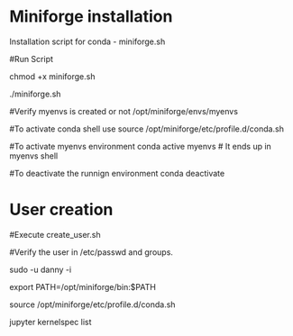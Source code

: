# Miniforge installation

Installation script for conda  - miniforge.sh

#Run Script

chmod +x miniforge.sh

./miniforge.sh

#Verify myenvs is created or not
/opt/miniforge/envs/myenvs

#To activate conda shell use 
source /opt/miniforge/etc/profile.d/conda.sh 

#To activate myenvs environment
conda active myenvs # It ends up in myenvs shell

#To deactivate the runnign environment
conda deactivate

# User creation
#Execute create_user.sh

#Verify the user in /etc/passwd and groups.



sudo -u danny -i

export PATH=/opt/miniforge/bin:\$PATH

source /opt/miniforge/etc/profile.d/conda.sh

jupyter kernelspec list

